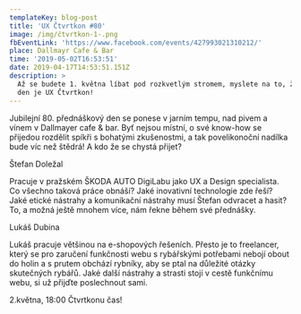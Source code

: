```yaml
---
templateKey: blog-post
title: 'UX Čtvrtkon #80'
image: /img/čtvrtkon-1-.png
fbEventLink: 'https://www.facebook.com/events/427993021310212/'
place: Dallmayr Cafe & Bar
time: '2019-05-02T16:53:51'
date: 2019-04-17T14:53:51.151Z
description: >
  Až se budete 1. května líbat pod rozkvetlým stromem, myslete na to, že druhý
  den je UX Čtvrtkon!
---
```

Jubilejní 80. přednáškový den se ponese v jarním tempu, nad pivem a vínem v Dallmayer cafe & bar. Byť nejsou místní, o své know-how se přijedou rozdělit spíkři s bohatými zkušenostmi, a tak povelikonoční nadílka bude víc než štědrá! A kdo že se chystá přijet?



Štefan Doležal

Pracuje v pražském ŠKODA AUTO DigiLabu jako UX a Design specialista. Co všechno taková práce obnáší? Jaké inovativní technologie zde řeší? Jaké etické nástrahy a komunikační nástrahy musí Štefan odvracet a hasit? To, a možná ještě mnohem více, nám řekne během své přednášky.



Lukáš Dubina

Lukáš pracuje většinou na e-shopových řešeních. Přesto je to freelancer, který se pro zaručení funkčnosti webu s rybářskými potřebami nebojí obout do holin a s prutem obchází rybníky, aby se ptal na důležité otázky skutečných rybářů. Jaké další nástrahy a strasti stojí v cestě funkčnímu webu, si už přijďte poslechnout sami.



2.května, 18:00 Čtvrtkonu čas!

